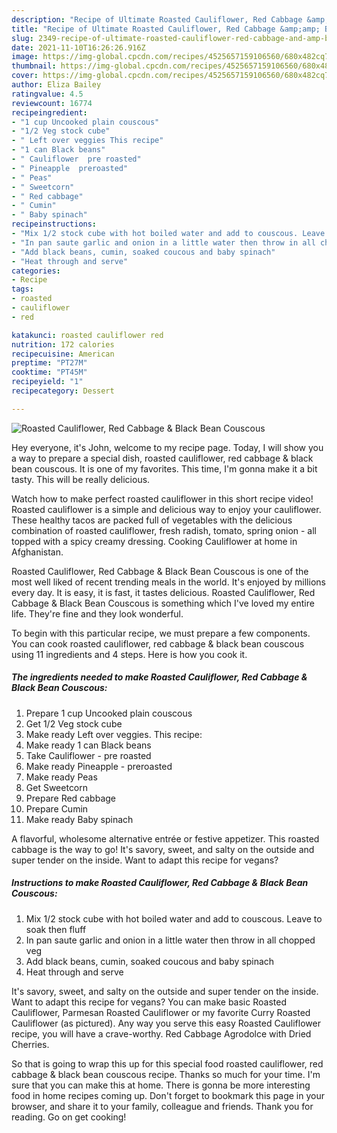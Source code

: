 ```yaml
---
description: "Recipe of Ultimate Roasted Cauliflower, Red Cabbage &amp;amp; Black Bean Couscous"
title: "Recipe of Ultimate Roasted Cauliflower, Red Cabbage &amp;amp; Black Bean Couscous"
slug: 2349-recipe-of-ultimate-roasted-cauliflower-red-cabbage-and-amp-black-bean-couscous
date: 2021-11-10T16:26:26.916Z
image: https://img-global.cpcdn.com/recipes/4525657159106560/680x482cq70/roasted-cauliflower-red-cabbage-black-bean-couscous-recipe-main-photo.jpg
thumbnail: https://img-global.cpcdn.com/recipes/4525657159106560/680x482cq70/roasted-cauliflower-red-cabbage-black-bean-couscous-recipe-main-photo.jpg
cover: https://img-global.cpcdn.com/recipes/4525657159106560/680x482cq70/roasted-cauliflower-red-cabbage-black-bean-couscous-recipe-main-photo.jpg
author: Eliza Bailey
ratingvalue: 4.5
reviewcount: 16774
recipeingredient:
- "1 cup Uncooked plain couscous"
- "1/2 Veg stock cube"
- " Left over veggies This recipe"
- "1 can Black beans"
- " Cauliflower  pre roasted"
- " Pineapple  preroasted"
- " Peas"
- " Sweetcorn"
- " Red cabbage"
- " Cumin"
- " Baby spinach"
recipeinstructions:
- "Mix 1/2 stock cube with hot boiled water and add to couscous. Leave to soak then fluff"
- "In pan saute garlic and onion in a little water then throw in all chopped veg"
- "Add black beans, cumin, soaked coucous and baby spinach"
- "Heat through and serve"
categories:
- Recipe
tags:
- roasted
- cauliflower
- red

katakunci: roasted cauliflower red 
nutrition: 172 calories
recipecuisine: American
preptime: "PT27M"
cooktime: "PT45M"
recipeyield: "1"
recipecategory: Dessert

---
```



![Roasted Cauliflower, Red Cabbage &amp; Black Bean Couscous](https://img-global.cpcdn.com/recipes/4525657159106560/680x482cq70/roasted-cauliflower-red-cabbage-black-bean-couscous-recipe-main-photo.jpg)

Hey everyone, it's John, welcome to my recipe page. Today, I will show you a way to prepare a special dish, roasted cauliflower, red cabbage &amp; black bean couscous. It is one of my favorites. This time, I'm gonna make it a bit tasty. This will be really delicious.

Watch how to make perfect roasted cauliflower in this short recipe video! Roasted cauliflower is a simple and delicious way to enjoy your cauliflower. These healthy tacos are packed full of vegetables with the delicious combination of roasted cauliflower, fresh radish, tomato, spring onion - all topped with a spicy creamy dressing. Cooking Cauliflower at home in Afghanistan.

Roasted Cauliflower, Red Cabbage &amp; Black Bean Couscous is one of the most well liked of recent trending meals in the world. It's enjoyed by millions every day. It is easy, it is fast, it tastes delicious. Roasted Cauliflower, Red Cabbage &amp; Black Bean Couscous is something which I've loved my entire life. They're fine and they look wonderful.


To begin with this particular recipe, we must prepare a few components. You can cook roasted cauliflower, red cabbage &amp; black bean couscous using 11 ingredients and 4 steps. Here is how you cook it.

<!--inarticleads1-->

##### The ingredients needed to make Roasted Cauliflower, Red Cabbage &amp; Black Bean Couscous:

1. Prepare 1 cup Uncooked plain couscous
1. Get 1/2 Veg stock cube
1. Make ready  Left over veggies. This recipe:
1. Make ready 1 can Black beans
1. Take  Cauliflower - pre roasted
1. Make ready  Pineapple - preroasted
1. Make ready  Peas
1. Get  Sweetcorn
1. Prepare  Red cabbage
1. Prepare  Cumin
1. Make ready  Baby spinach


A flavorful, wholesome alternative entrée or festive appetizer. This roasted cabbage is the way to go! It&#39;s savory, sweet, and salty on the outside and super tender on the inside. Want to adapt this recipe for vegans? 

<!--inarticleads2-->

##### Instructions to make Roasted Cauliflower, Red Cabbage &amp; Black Bean Couscous:

1. Mix 1/2 stock cube with hot boiled water and add to couscous. Leave to soak then fluff
1. In pan saute garlic and onion in a little water then throw in all chopped veg
1. Add black beans, cumin, soaked coucous and baby spinach
1. Heat through and serve


It&#39;s savory, sweet, and salty on the outside and super tender on the inside. Want to adapt this recipe for vegans? You can make basic Roasted Cauliflower, Parmesan Roasted Cauliflower or my favorite Curry Roasted Cauliflower (as pictured). Any way you serve this easy Roasted Cauliflower recipe, you will have a crave-worthy. Red Cabbage Agrodolce with Dried Cherries. 

So that is going to wrap this up for this special food roasted cauliflower, red cabbage &amp; black bean couscous recipe. Thanks so much for your time. I'm sure that you can make this at home. There is gonna be more interesting food in home recipes coming up. Don't forget to bookmark this page in your browser, and share it to your family, colleague and friends. Thank you for reading. Go on get cooking!
